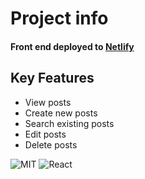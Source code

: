 # Project info
#### Front end deployed to [Netlify](https://5ffa4a5cd9ccad0007ae63f9--flamboyant-goldstine-a80fc5.netlify.app/)

## Key Features

- View posts
- Create new posts
- Search existing posts
- Edit posts
- Delete posts

![MIT](https://img.shields.io/packagist/l/doctrine/orm.svg)
![React](https://img.shields.io/badge/react-v16.7.0--alpha.2-blue.svg)

